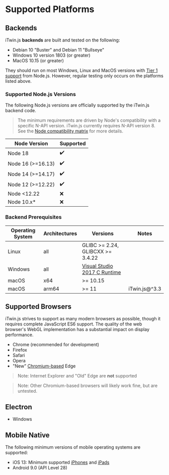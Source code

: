 # Supported Platforms

## Backends

iTwin.js **backends** are built and tested on the following:

- Debian 10 "Buster" and Debian 11 "Bullseye"
- Windows 10 version 1803 (or greater)
- MacOS 10.15 (or greater)

They should run on most Windows, Linux and MacOS versions with [Tier 1 support](https://github.com/nodejs/node/blob/master/BUILDING.md#platform-list) from Node.js. However, regular testing only occurs on the platforms listed above.

### Supported Node.js Versions

The following Node.js versions are officially supported by the iTwin.js backend code.

> The minimum requirements are driven by Node's compatibility with a specific N-API version. iTwin.js currently requires N-API version 8. See the [Node compatibility matrix](https://nodejs.org/api/n-api.html#n_api_node_api_version_matrix) for more details.

| Node Version      | Supported |
| ----------------- | --------- |
| Node 18           | ✔️        |
| Node 16 (>=16.13) | ✔️        |
| Node 14 (>=14.17) | ✔️        |
| Node 12 (>=12.22) | ✔️        |
| Node <12.22       | ❌        |
| Node 10.x\*       | ❌        |

### Backend Prerequisites

| Operating System | Architectures | Versions                                                                                                           | Notes         |
| ---------------- | ------------- | ------------------------------------------------------------------------------------------------------------------ | ------------- |
| Linux            | all           | GLIBC >= 2.24, GLIBCXX >= 3.4.22                                                                                   |               |
| Windows          | all           | [Visual Studio 2017 C Runtime](https://support.microsoft.com/help/2977003/the-latest-supported-visual-c-downloads) |               |
| macOS            | x64           | >= 10.15                                                                                                           |               |
| macOS            | arm64         | >= 11                                                                                                              | iTwin.js@^3.3 |

## Supported Browsers

iTwin.js strives to support as many modern browsers as possible, though it requires complete JavaScript ES6 support. The quality of the web browser's WebGL implementation has a substantial impact on display performance.

- Chrome (recommended for development)
- Firefox
- Safari
- Opera
- "New" [Chromium-based](https://www.microsoft.com/edge) Edge

> Note: Internet Explorer and "Old" Edge are **not** supported

> Note: Other Chromium-based browsers will likely work fine, but are untested.

## Electron

- Windows

## Mobile Native

The following minimum versions of mobile operating systems are supported:

- iOS 13: Minimum supported [iPhones](https://support.apple.com/guide/iphone/supported-iphone-models-iphe3fa5df43/13.0/ios/13.0) and [iPads](https://support.apple.com/guide/ipad/supported-models-ipad213a25b2/13.0/ipados/13.0)
- Android 9.0 (API Level 28)
